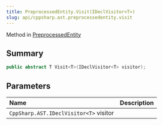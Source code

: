 ```yaml
---
title: PreprocessedEntity.Visit(IDeclVisitor<T>)
slug: api/cppsharp.ast.preprocessedentity.visit
---
```

Method in [PreprocessedEntity](/api/cppsharp/ast/preprocessedentity)

## Summary



```csharp
public abstract T Visit<T>(IDeclVisitor<T> visitor);
```

## Parameters

|Name|Description|
|:---|:---|
|`CppSharp.AST.IDeclVisitor<T>` visitor||

